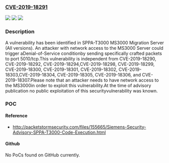 ### [CVE-2019-18291](https://cve.mitre.org/cgi-bin/cvename.cgi?name=CVE-2019-18291)
![](https://img.shields.io/static/v1?label=Product&message=SPPA-T3000%20MS3000%20Migration%20Server&color=blue)
![](https://img.shields.io/static/v1?label=Version&message=n%2Fa&color=blue)
![](https://img.shields.io/static/v1?label=Vulnerability&message=CWE-122%3A%20Heap-based%20Buffer%20Overflow&color=brighgreen)

### Description

A vulnerability has been identified in SPPA-T3000 MS3000 Migration Server (All versions). An attacker with network access to the MS3000 Server could trigger aDenial-of-Service conditionby sending specifically crafted packets to port 5010/tcp.This vulnerability is independent from CVE-2019-18290, CVE-2019-18292, CVE-2019-18294,CVE-2019-18298, CVE-2019-18299, CVE-2019-18300, CVE-2019-18301, CVE-2019-18302, CVE-2019-18303,CVE-2019-18304, CVE-2019-18305, CVE-2019-18306, and CVE-2019-18307.Please note that an attacker needs to have network access to the MS3000in order to exploit this vulnerability.At the time of advisory publication no public exploitation of this securityvulnerability was known.

### POC

#### Reference
- http://packetstormsecurity.com/files/155665/Siemens-Security-Advisory-SPPA-T3000-Code-Execution.html

#### Github
No PoCs found on GitHub currently.


